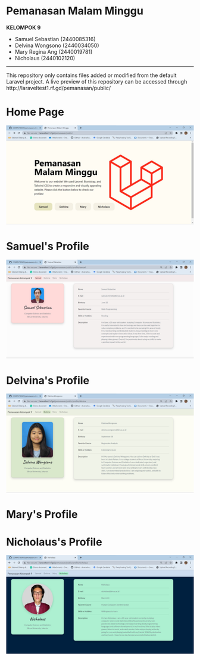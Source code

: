 # Pemanasan Malam Minggu
**KELOMPOK 9**
- Samuel Sebastian (2440085316)
- Delvina Wongsono (2440034050)
- Mary Regina Ang (2440019781)
- Nicholaus (2440102120)

<hr>
This repository only contains files added or modified from the default Laravel project. A live preview of this repository can be accessed through http://laraveltest1.rf.gd/pemanasan/public/

# Home Page
![Gambar Home Page](https://github.com/samuelchristlie/COMP6738049/blob/main/pemanasan/ScreenShot/HomePage.jpg)

# Samuel's Profile
![Gambar Home Page](https://github.com/samuelchristlie/COMP6738049/blob/main/pemanasan/ScreenShot/SamuelProfile.jpg)

# Delvina's Profile
![Gambar Home Page](https://github.com/samuelchristlie/COMP6738049/blob/main/pemanasan/ScreenShot/DelvinaProfile.jpg)

# Mary's Profile


# Nicholaus's Profile
![Gambar Home Page](https://github.com/samuelchristlie/COMP6738049/blob/main/pemanasan/ScreenShot/NicholausProfile.jpg)
